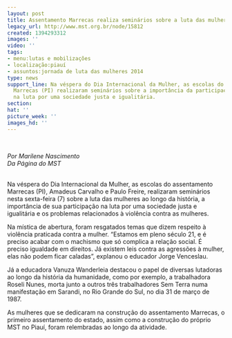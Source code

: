 ```yaml
---
layout: post
title: Assentamento Marrecas realiza seminários sobre a luta das mulheres
legacy_url: http://www.mst.org.br/node/15812
created: 1394293312
images: ''
video: ''
tags:
- menu:lutas e mobilizações
- localização:piauí
- assuntos:jornada de luta das mulheres 2014
type: news
support_line: Na véspera do Dia Internacional da Mulher, as escolas do assentamento
  Marrecas (PI) realizaram seminários sobre a importância da participação das mulheres
  na luta por uma sociedade justa e igualitária.
section: 
hat: ''
picture_week: ''
images_hd: ''
---
```

<p><style type="text/css">p { margin-bottom: 0.21cm; }</style></p><p style="margin-bottom: 0cm;">&nbsp;</p><p style="margin-bottom: 0cm;"><em>Por Marilene Nascimento  <br>Da Página do MST</em></p> <p style="margin-bottom: 0cm;"><br>Na véspera do Dia Internacional da Mulher, as escolas do assentamento Marrecas (PI), Amadeus Carvalho e Paulo Freire, realizaram seminários nesta sexta-feira (7) sobre a luta das mulheres ao longo da história, a importância de sua participação na luta por uma sociedade justa e igualitária e os problemas relacionados à violência contra as mulheres.</p> <p style="margin-bottom: 0cm;">Na mística de abertura, foram resgatados temas que dizem respeito à violência praticada contra a mulher. “Estamos em pleno século 21, e é preciso acabar com o machismo que só complica a relação social. É preciso igualdade em direitos. Já existem leis contra as agressões à mulher, elas não podem ficar caladas”, explanou o educador Jorge Venceslau.</p> <p style="margin-bottom: 0cm;">Já a educadora Vanuza Wanderleia destacou o papel de diversas lutadoras  ao longo da história da humanidade, como por exemplo, a trabalhadora Roseli Nunes, morta junto a outros três trabalhadores Sem Terra numa manifestação em Sarandi, no Rio Grande do Sul, no dia 31 de março de 1987.</p> <p style="margin-bottom: 0cm;">As mulheres que se dedicaram na construção do assentamento Marrecas, o primeiro assentamento do estado, assim como a construção do próprio MST no Piauí, foram relembradas ao longo da atividade.</p><p style="margin-bottom: 0cm;">&nbsp;</p>
